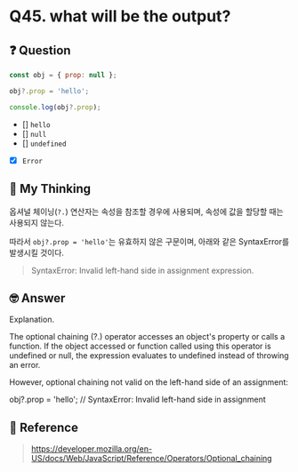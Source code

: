 # Q45. what will be the output?

## ❓ Question

```js
const obj = { prop: null };

obj?.prop = 'hello';

console.log(obj?.prop);
```

- [] `hello`
- [] `null`
- [] `undefined`
- [x] `Error`

## 🤔 My Thinking

옵셔널 체이닝(`?.`) 연산자는 속성을 참조할 경우에 사용되며, 속성에 값을 할당할 때는 사용되지 않는다.

따라서 `obj?.prop = 'hello'`는 유효하지 않은 구문이며, 아래와 같은 SyntaxError를 발생시킬 것이다.

> SyntaxError: Invalid left-hand side in assignment expression.

## 🤓 Answer

Explanation.

The optional chaining (?.) operator accesses an object's property or calls a function.
If the object accessed or function called using this operator is undefined or null,
the expression evaluates to undefined instead of throwing an error.

However, optional chaining not valid on the left-hand side of an assignment:

obj?.prop = 'hello'; // SyntaxError: Invalid left-hand side in assignment

## 📄 Reference

> https://developer.mozilla.org/en-US/docs/Web/JavaScript/Reference/Operators/Optional_chaining
